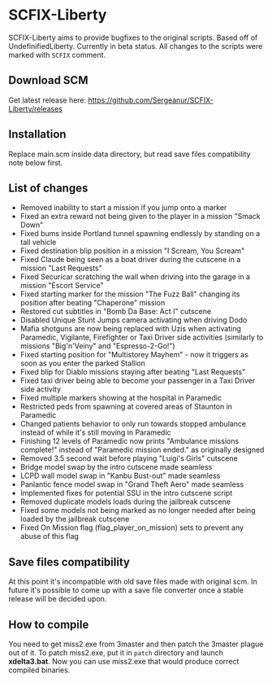 # SCFIX-Liberty

SCFIX-Liberty aims to provide bugfixes to the original scripts. Based off of UndefinifiedLiberty.
Currently in beta status.
All changes to the scripts were marked with `SCFIX` comment.

## Download SCM

Get latest release here: https://github.com/Sergeanur/SCFIX-Liberty/releases

## Installation

Replace main.scm inside data directory, but read save files compatibility note below first.

## List of changes

- Removed inability to start a mission if you jump onto a marker
- Fixed an extra reward not being given to the player in a mission "Smack Down"
- Fixed bums inside Portland tunnel spawning endlessly by standing on a tall vehicle
- Fixed destination blip position in a mission "I Scream, You Scream"
- Fixed Claude being seen as a boat driver during the cutscene in a mission "Last Requests"
- Fixed Securicar scratching the wall when driving into the garage in a mission "Escort Service"
- Fixed starting marker for the mission "The Fuzz Ball" changing its position after beating "Chaperone" mission
- Restored cut subtitles in "Bomb Da Base: Act I" cutscene
- Disabled Unique Stunt Jumps camera activating when driving Dodo
- Mafia shotguns are now being replaced with Uzis when activating Paramedic, Vigilante, Firefighter or Taxi Driver side activities (similarly to missions "Big'n'Veiny" and "Espresso-2-Go!")
- Fixed starting position for "Multistorey Mayhem" - now it triggers as soon as you enter the parked Stallion
- Fixed blip for Diablo missions staying after beating "Last Requests"
- Fixed taxi driver being able to become your passenger in a Taxi Driver side activity
- Fixed multiple markers showing at the hospital in Paramedic
- Restricted peds from spawning at covered areas of Staunton in Paramedic
- Changed patients behavior to only run towards stopped ambulance instead of while it's still moving in Paramedic
- Finishing 12 levels of Paramedic now prints "Ambulance missions complete!" instead of "Paramedic mission ended." as originally designed
- Removed 3.5 second wait before playing "Luigi's Girls" cutscene
- Bridge model swap by the intro cutscene made seamless
- LCPD wall model swap in "Kanbu Bust-out" made seamless
- Panlantic fence model swap in "Grand Theft Aero" made seamless
- Implemented fixes for potential SSU in the intro cutscene script
- Removed duplicate models loads during the jailbreak cutscene
- Fixed some models not being marked as no longer needed after being loaded by the jailbreak cutscene
- Fixed On Mission flag (flag_player_on_mission) sets to prevent any abuse of this flag

## Save files compatibility

At this point it's incompatible with old save files made with original scm. In future it's possible to come up with a save file converter once a stable release will be decided upon.

## How to compile

You need to get miss2.exe from 3master and then patch the 3master plague out of it.
To patch miss2.exe, put it in `patch` directory and launch **xdelta3.bat**. Now you can use miss2.exe that would produce correct compiled binaries.

